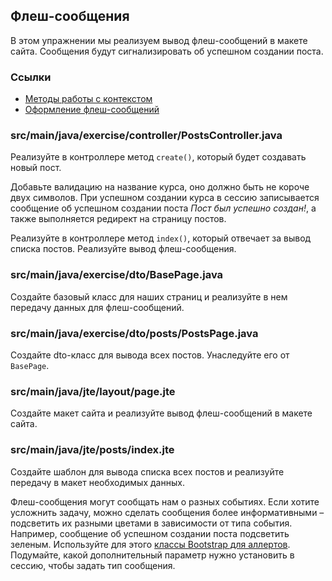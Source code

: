 ## Флеш-сообщения

В этом упражнении мы реализуем вывод флеш-сообщений в макете сайта. Сообщения будут сигнализировать об успешном создании поста.

### Ссылки

* [Методы работы с контекстом](https://javalin.io/documentation#context)
* [Оформление флеш-сообщений](https://getbootstrap.com/docs/4.0/components/alerts/)

### src/main/java/exercise/controller/PostsController.java

Реализуйте в контроллере метод `create()`, который будет создавать новый пост.

Добавьте валидацию на название курса, оно должно быть не короче двух символов. 
При успешном создании курса в сессию записывается сообщение об успешном создании поста *Пост был успешно создан!*, 
а также выполняется редирект на страницу постов.

Реализуйте в контроллере метод `index()`, который отвечает за вывод списка постов. Реализуйте вывод флеш-сообщения.

### src/main/java/exercise/dto/BasePage.java

Создайте базовый класс для наших страниц и реализуйте в нем передачу данных для флеш-сообщений.

### src/main/java/exercise/dto/posts/PostsPage.java

Создайте dto-класс для вывода всех постов. Унаследуйте его от `BasePage`.

### src/main/java/jte/layout/page.jte

Создайте макет сайта и реализуйте вывод флеш-сообщений в макете сайта.

### src/main/java/jte/posts/index.jte

Создайте шаблон для вывода списка всех постов и реализуйте передачу в макет необходимых данных.

Флеш-сообщения могут сообщать нам о разных событиях. Если хотите усложнить задачу, можно сделать сообщения более информативными – подсветить их разными цветами в зависимости от типа события. 
Например, сообщение об успешном создании поста подсветить зеленым. 
Используйте для этого [классы Bootstrap для аллертов](https://getbootstrap.com/docs/5.0/components/alerts/). 
Подумайте, какой дополнительный параметр нужно установить в сессию, чтобы задать тип сообщения.
